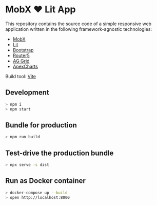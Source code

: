 # MobX ❤️ Lit App

This repository contains the source code of a simple responsive web application written in the following framework-agnostic technologies:

- [MobX](https://mobx.js.org/)
- [Lit](https://lit.dev/)
- [Bootstrap](https://getbootstrap.com/)
- [Router5](https://router5.js.org/)
- [AG Grid](https://www.ag-grid.com/)
- [ApexCharts](https://apexcharts.com/)

Build tool: [Vite](https://vitejs.dev/)

## Development

```bash
> npm i
> npm start
```

## Bundle for production

```bash
> npm run build
```

## Test-drive the production bundle

```bash
> npx serve -s dist
```

## Run as Docker container

```bash
> docker-compose up --build
> open http://localhost:8000
```
